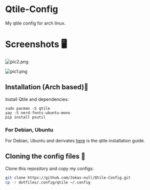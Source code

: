 # Qtile-Config
My qtile config for arch linux.

# Screenshots 🖥️

![pic2.png](https://github.com/Jokas-null/Qtile-Config/blob/main/screenshots/pic2.png)

![pic1.png](https://github.com/Jokas-null/Qtile-Config/blob/main/screenshots/pic1.png)

## Installation (Arch based)🐧

Install Qtile and dependencies:

```
sudo pacman -S qtile 
yay -S nerd-fonts-ubuntu-mono
pip install psutil
```
### For Debian, Ubuntu

For Debian, Ubuntu and derivates [here](http://docs.qtile.org/en/latest/manual/install/ubuntu.html) is the qtile installation guide.


## Cloning the config files 📁

Clone this repository and copy my configs:

```bash
git clone https://github.com/Jokas-null/Qtile-Config.git
cp -r dotfiles/.config/qtile ~/.config
```
